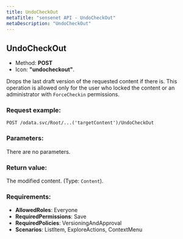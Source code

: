 ```yaml
---
title: UndoCheckOut
metaTitle: "sensenet API - UndoCheckOut"
metaDescription: "UndoCheckOut"
---
```


## UndoCheckOut
- Method: **POST**
- Icon: **"undocheckout"**.

Drops the last draft version of the requested content if there is. This operation is allowed only
 for the user who locked the content or an administrator with `ForceCheckin` permissions.

### Request example:

```
POST /odata.svc/Root/...('targetContent')/UndoCheckOut
```
### Parameters:
There are no parameters.

### Return value:
The modified content. (Type: `Content`).

### Requirements:
- **AllowedRoles**: Everyone
- **RequiredPermissions**: Save
- **RequiredPolicies**: VersioningAndApproval
- **Scenarios**: ListItem, ExploreActions, ContextMenu

